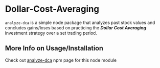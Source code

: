 # Dollar-Cost-Averaging

```analyze-dca``` is a simple node package that analyzes past stock values and concludes gains/loses based on practicing the ***Dollar Cost Averaging*** investment strategy over a set trading period.

## More Info on Usage/Installation

Check out [analyze-dca](https://www.npmjs.com/package/analyze-dca) npm page for this node module
